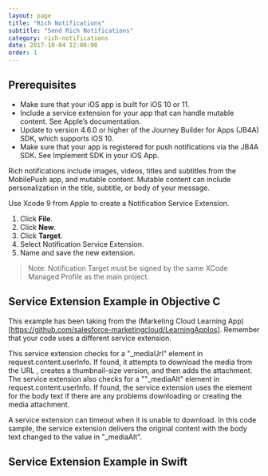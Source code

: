 ```yaml
---
layout: page
title: "Rich Notifications"
subtitle: "Send Rich Notifications"
category: rich-notifications
date: 2017-10-04 12:00:00
order: 1
---
```


## Prerequisites

* Make sure that your iOS app is built for iOS 10 or 11.
* Include a service extension for your app that can handle mutable content. See Apple’s documentation.
* Update to version 4.6.0 or higher of the Journey Builder for Apps (JB4A) SDK, which supports iOS 10.
* Make sure that your app is registered for push notifications via the JB4A SDK. See Implement SDK in your iOS App.

Rich notifications include images, videos, titles and subtitles from the MobilePush app, and mutable content. Mutable content can include personalization in the title, subtitle, or body of your message.

Use Xcode 9 from Apple to create a Notification Service Extension.

1. Click **File**.
1. Click **New**.
1. Click **Target**.
2. Select Notification Service Extension.
3. Name and save the new extension.

> Note: Notification Target must be signed by the same XCode Managed Profile as the main project.

## Service Extension Example in Objective C

This example has been taking from the (Marketing Cloud Learning App)[https://github.com/salesforce-marketingcloud/LearningAppIos]. Remember that your code uses a different service extension.

This service extension checks for a "&#95;mediaUrl" element in request.content.userInfo.  If found, it attempts to download the media from the URL , creates a thumbnail-size version, and then adds the attachment. The service extension also checks for a ""&#95;mediaAlt" element in request.content.userInfo.  If found, the service extension uses the element for the body text if there are any problems downloading or creating the media attachment.

A service extension can timeout when it is unable to download.  In this code sample, the service extension delivers the original content with the body text changed to the value in "&#95;mediaAlt".

<script src="https://gist.github.com/sfmc-mobilepushsdk/7745e6cc375704765d4b549d24a12af7.js"></script>

## Service Extension Example in Swift

<script src="https://gist.github.com/sfmc-mobilepushsdk/70864d138f258de4cbca0a49584cdd84.js"></script>
